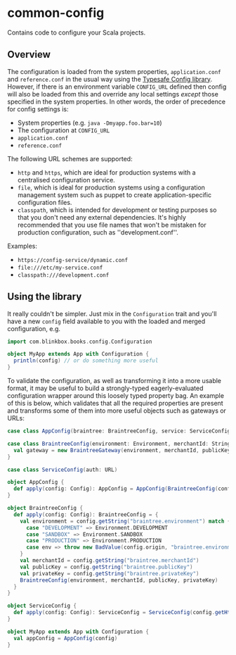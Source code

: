# common-config

Contains code to configure your Scala projects.

## Overview

The configuration is loaded from the system properties, `application.conf` and `reference.conf` in the usual way using the [Typesafe Config library](https://github.com/typesafehub/config). However, if there is an environment variable `CONFIG_URL` defined then config will also be loaded from this and override any local settings _except_ those specified in the system properties. In other words, the order of precedence for config settings is:

 - System properties (e.g. `java -Dmyapp.foo.bar=10`)
 - The configuration at `CONFIG_URL`
 - `application.conf`
 - `reference.conf`

The following URL schemes are supported:

 - `http` and `https`, which are ideal for production systems with a centralised configuration service.
 - `file`, which is ideal for  production systems using a configuration management system such as puppet to create application-specific configuration files.
 - `classpath`, which is intended for development or testing purposes so that you don't need any external dependencies. It's highly recommended that you use file names that won't be mistaken for production configuration, such as ''development.conf''.

Examples:

 - `https://config-service/dynamic.conf`
 - `file:///etc/my-service.conf`
 - `classpath:///development.conf`

## Using the library

It really couldn't be simpler. Just mix in the `Configuration` trait and you'll have a new `config` field available to you with the loaded and merged configuration, e.g.

~~~scala
import com.blinkbox.books.config.Configuration

object MyApp extends App with Configuration {
  println(config) // or do something more useful
}
~~~

To validate the configuration, as well as transforming it into a more usable format, it may be useful to build a strongly-typed eagerly-evaluated configuration wrapper around this loosely typed property bag. An example of this is below, which validates that all the required properties are present and transforms some of them into more useful objects such as gateways or URLs:

~~~scala
case class AppConfig(braintree: BraintreeConfig, service: ServiceConfig)

case class BraintreeConfig(environment: Environment, merchantId: String, publicKey: String, privateKey: String) {
  val gateway = new BraintreeGateway(environment, merchantId, publicKey, privateKey)
}

case class ServiceConfig(auth: URL)

object AppConfig {
  def apply(config: Config): AppConfig = AppConfig(BraintreeConfig(config), ServiceConfig(config))
}

object BraintreeConfig {
  def apply(config: Config): BraintreeConfig = {
    val environment = config.getString("braintree.environment") match {
      case "DEVELOPMENT" => Environment.DEVELOPMENT
      case "SANDBOX" => Environment.SANDBOX
      case "PRODUCTION" => Environment.PRODUCTION
      case env => throw new BadValue(config.origin, "braintree.environment", s"Unknown environment '$env'.")
    }
    val merchantId = config.getString("braintree.merchantId")
    val publicKey = config.getString("braintree.publicKey")
    val privateKey = config.getString("braintree.privateKey")
    BraintreeConfig(environment, merchantId, publicKey, privateKey)
  }
}

object ServiceConfig {
  def apply(config: Config): ServiceConfig = ServiceConfig(config.getHttpUrl("service.auth.uri"))
}

object MyApp extends App with Configuration {
  val appConfig = AppConfig(config)
}
~~~


